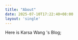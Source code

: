 ```yaml
---
title: "About"
date: 2025-07-10T17:22:40+08:00
layout: 'single'
---
```


Here is Karsa Wang 's Blog;

